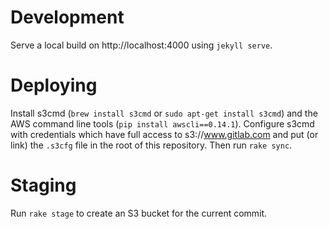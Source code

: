 # Development

Serve a local build on http://localhost:4000 using `jekyll serve`.

# Deploying 

Install s3cmd (`brew install s3cmd` or `sudo apt-get install s3cmd`) and the AWS command
line tools (`pip install awscli==0.14.1`).
Configure s3cmd with credentials which have full access to s3://www.gitlab.com and put (or link)
the `.s3cfg` file in the root of this repository. Then run `rake sync`.

# Staging
Run `rake stage` to create an S3 bucket for the current commit.
